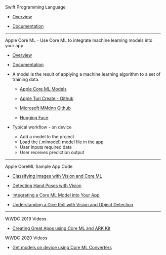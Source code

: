 Swift Programming Language

* [Overview](https://developer.apple.com/swift/)

* [Documentation](https://docs.swift.org/swift-book/documentation/the-swift-programming-language/)

- - - -

Apple Core ML - Use Core ML to integrate machine learning models into your app
  
* [Overview](https://developer.apple.com/machine-learning/core-ml/)
  
* [Documentation](https://developer.apple.com/documentation/coreml)
    
* A model is the result of applying a machine learning algorithm to a set of training data.

  * [Apple Core ML Models](https://developer.apple.com/machine-learning/models/)
 
  * [Apple Turi Create - Github](https://github.com/apple/turicreate)
 
  * [Microsoft MMdnn Github](https://github.com/microsoft/MMdnn)
 
  * [Hugging Face](https://huggingface.co)

* Typical workflow - on device
  * Add a model to the project
  * Load the (.mlmodel) model file in the app
  * User inputs required data
  * User receives prediction output
    
- - - -

Apple CoreML Sample App Code

* [Classifying Images with Vision and Core ML](https://developer.apple.com/documentation/vision/classifying_images_with_vision_and_core_ml)

* [Detecting Hand Poses with Vision](https://developer.apple.com/documentation/vision/detecting_hand_poses_with_vision)

* [Integrating a Core ML Model into Your App](https://developer.apple.com/documentation/coreml/integrating-a-core-ml-model-into-your-app)

* [Understanding a Dice Roll with Vision and Object Detection](https://developer.apple.com/documentation/coreml/model_integration_samples/understanding_a_dice_roll_with_vision_and_object_detection)

- - - -

WWDC 2019 Videos

* [Creating Great Apps using Core ML and ARK Kit](https://developer.apple.com/wwdc19/228)

WWDC 2020 Videos

* [Get models on device using Core ML Converters](https://developer.apple.com/videos/play/wwdc2020/10153/) 
